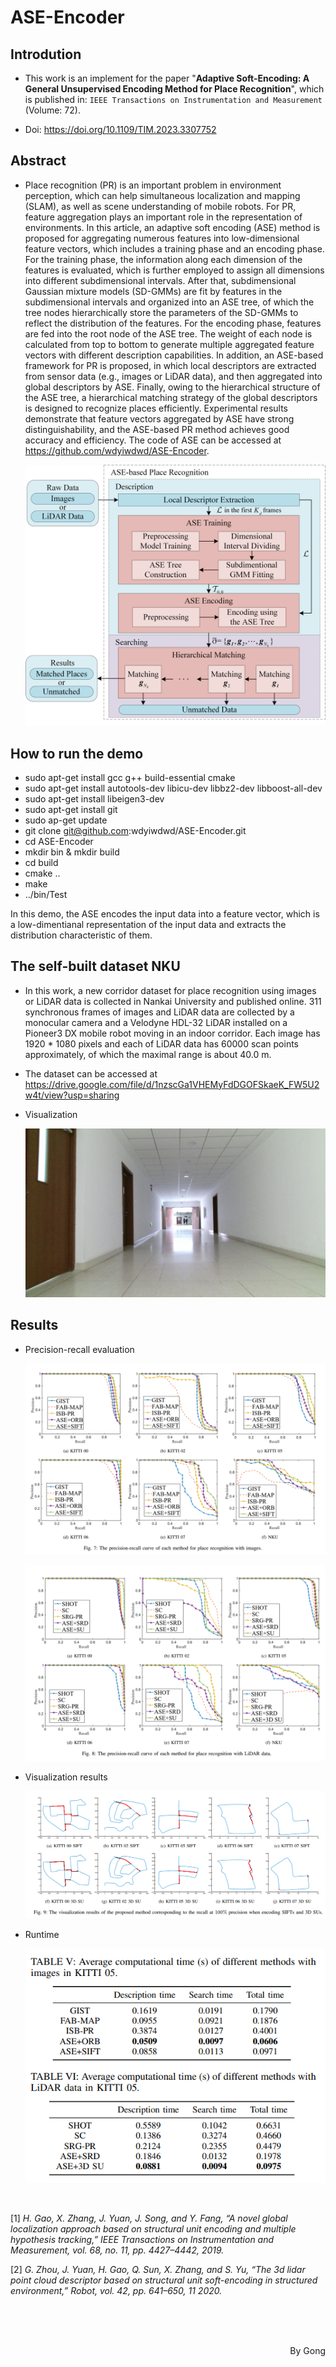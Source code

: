 # ASE-Encoder

## Introdution

+ This work is an implement for the paper "**Adaptive Soft-Encoding: A General Unsupervised Encoding Method for Place Recognition**", which is published in: `IEEE Transactions on Instrumentation and Measurement` (Volume: 72).

+ Doi: https://doi.org/10.1109/TIM.2023.3307752


## Abstract

- Place recognition (PR) is an important problem in environment perception, which can help simultaneous localization and mapping (SLAM), as well as scene understanding of mobile robots. For PR, feature aggregation plays an important role in the representation of environments. In this article, an adaptive soft encoding (ASE) method is proposed for aggregating numerous features into low-dimensional feature vectors, which includes a training phase and an encoding phase. For the training phase, the information along each dimension of the features is evaluated, which is further employed to assign all dimensions into different subdimensional intervals. After that, subdimensional Gaussian mixture models (SD-GMMs) are fit by features in the subdimensional intervals and organized into an ASE tree, of which the tree nodes hierarchically store the parameters of the SD-GMMs to reflect the distribution of the features. For the encoding phase, features are fed into the root node of the ASE tree. The weight of each node is calculated from top to bottom to generate multiple aggregated feature vectors with different description capabilities. In addition, an ASE-based framework for PR is proposed, in which local descriptors are extracted from sensor data (e.g., images or LiDAR data), and then aggregated into global descriptors by ASE. Finally, owing to the hierarchical structure of the ASE tree, a hierarchical matching strategy of the global descriptors is designed to recognize places efficiently. Experimental results demonstrate that feature vectors aggregated by ASE have strong distinguishability, and the ASE-based PR method achieves good accuracy and efficiency. The code of ASE can be accessed at https://github.com/wdyiwdwd/ASE-Encoder.

    ![Flow_chart](imgs/overview.png)


## How to run the demo

+ sudo apt-get install gcc g++ build-essential cmake 
+ sudo apt-get install autotools-dev libicu-dev libbz2-dev libboost-all-dev
+ sudo apt-get install libeigen3-dev
+ sudo apt-get install git
+ sudo ap-get update
+ git clone git@github.com:wdyiwdwd/ASE-Encoder.git
+ cd ASE-Encoder
+ mkdir bin & mkdir build
+ cd build
+ cmake ..
+ make
+ ../bin/Test


In this demo, the ASE encodes the input data into a feature vector, which is a low-dimentianal representation of the input data and extracts the distribution characteristic of them.

## The self-built dataset NKU

+ In this work, a new corridor dataset for place recognition using images or LiDAR data is collected in Nankai University and published online. 311 synchronous frames of images and LiDAR data are collected by a monocular camera and a Velodyne HDL-32 LiDAR installed on a Pioneer3 DX mobile robot moving in an indoor corridor. Each image has 1920 * 1080 pixels and each of LiDAR data has 60000 scan points approximately, of which the maximal range is about 40.0 m.
+ The dataset can be accessed at https://drive.google.com/file/d/1nzscGa1VHEMyFdDGOFSkaeK_FW5U2w4t/view?usp=sharing

+ Visualization

    ![Flow_chart](imgs/data.jpg)

## Results

- Precision-recall evaluation

    ![Flow_chart](imgs/img.png)

    ![Flow_chart](imgs/lidars.png)

- Visualization results

    ![Flow_chart](imgs/vis.png)

- Runtime

    ![Flow_chart](imgs/time.png)

<br />

[1] *H. Gao, X. Zhang, J. Yuan, J. Song, and Y. Fang, “A novel global localization approach based on structural unit encoding and multiple hypothesis tracking,” IEEE Transactions on Instrumentation and Measurement, vol. 68, no. 11, pp. 4427–4442, 2019.*

[2] *G. Zhou, J. Yuan, H. Gao, Q. Sun, X. Zhang, and S. Yu, “The 3d lidar point cloud descriptor based on structural unit soft-encoding in structured environment,” Robot, vol. 42, pp. 641–650, 11 2020.*

<br />
<br />
<br />
<p align="right">By Gong</p>


